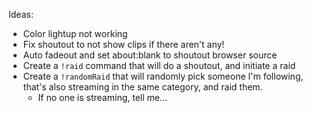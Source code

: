 Ideas:

* Color lightup not working
* Fix shoutout to not show clips if there aren't any!
* Auto fadeout and set about:blank to shoutout browser source
* Create a `!raid` command that will do a shoutout, and initiate a raid
* Create a `!randomRaid` that will randomly pick someone I'm following, that's also streaming in the same category, and raid them.
  * If no one is streaming, tell me...